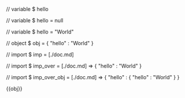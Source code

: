 // variable
$ hello

// variable
$ hello = null

// variable
$ hello = "World"

// object
$ obj = {
    "hello" : "World"
}

// import
$ imp = [./doc.md]

// import
$ imp_over = [./doc.md] => {
    "hello" : "World"
}

// import
$ imp_over_obj = [./doc.md] => {
    "hello" : {
        "hello" : "World"
    }
}

{{obj}}
